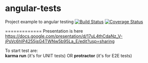 angular-tests
=============

Project example to angular testing
[![Build Status](https://travis-ci.org/nadejdashed/angular-tests.svg?branch=master)](https://travis-ci.org/nadejdashed/angular-tests)
[![Coverage Status](https://coveralls.io/repos/github/nadejdashed/angular-tests/badge.svg?branch=master)](https://coveralls.io/github/nadejdashed/angular-tests?branch=master)

=============
Presentation is here <br/> https://docs.google.com/presentation/d/17uL4thCdaNz_V-jPsVc6hIP4255jsG4TWNw5b95La_E/edit?usp=sharing

To start test are:<br/>
<b>karma run</b> (it's for UNIT tests) OR <b>protractor</b> (it's for E2E tests)
